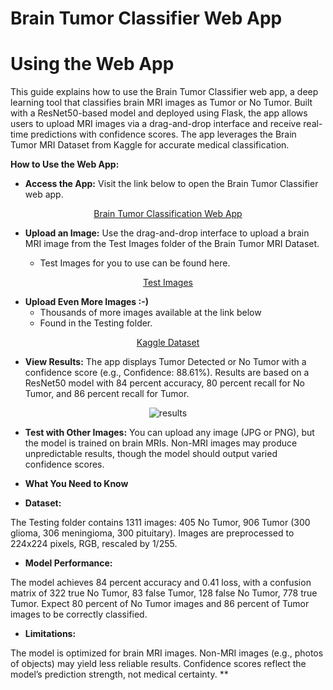 **<h1>Brain Tumor Classifier Web App</h1>**

 **<h1>Using the Web App</h1>**


This guide explains how to use the Brain Tumor Classifier web app, a deep learning tool that classifies brain MRI images as Tumor or No Tumor. Built with a ResNet50-based model and deployed using Flask, the app allows users to upload MRI images via a drag-and-drop interface and receive real-time predictions with confidence scores. The app leverages the Brain Tumor MRI Dataset from Kaggle for accurate medical classification.


**How to Use the Web App:**

+ **Access the App:**
Visit the link below to open the Brain Tumor Classifier web app.

<div align="center">
  
[Brain Tumor Classification Web App](https://40ba98880c7b.ngrok-free.app/) 

</div>

+ **Upload an Image:** Use the drag-and-drop interface to upload a brain MRI image from the Test Images folder of the Brain Tumor MRI Dataset.

  +  Test Images for you to use can be found here.

<div align="center">
    
  [Test Images](https://github.com/Machine-Learning-Engineer-1776/Brain_Tumor_Classifier_For_Web_App/tree/main/Test%20Images/Images%20For%20Testing)

</div>

+ **Upload Even More Images :-)**
  +  Thousands of more images available at the link below
  +  Found in the Testing folder.

<div align="center">
      
  [Kaggle Dataset](https://www.kaggle.com/datasets/masoudnickparvar/brain-tumor-mri-dataset.)

</div>



+ **View Results:**
The app displays Tumor Detected or No Tumor with a confidence score (e.g., Confidence: 88.61%). Results are based on a ResNet50 model with 84 percent accuracy, 80 percent recall for No Tumor, and 86 percent recall for Tumor.

<div align="center">

![results](https://github.com/user-attachments/assets/2b473de0-87ac-43f2-99fb-b0c1004a17f6)


</div>

+ **Test with Other Images:** You can upload any image (JPG or PNG), but the model is trained on brain MRIs. Non-MRI images may produce unpredictable results, though the model should output varied confidence scores.

+ **What You Need to Know**

+ **Dataset:**

The Testing folder contains 1311 images: 405 No Tumor, 906 Tumor (300 glioma, 306 meningioma, 300 pituitary). Images are preprocessed to 224x224 pixels, RGB, rescaled by 1/255.

+ **Model Performance:**

The model achieves 84 percent accuracy and 0.41 loss, with a confusion matrix of 322 true No Tumor, 83 false Tumor, 128 false No Tumor, 778 true Tumor. Expect 80 percent of No Tumor images and 86 percent of Tumor images to be correctly classified.


+ **Limitations:**

The model is optimized for brain MRI images. Non-MRI images (e.g., photos of objects) may yield less reliable results. Confidence scores reflect the model’s prediction strength, not medical certainty.
**
